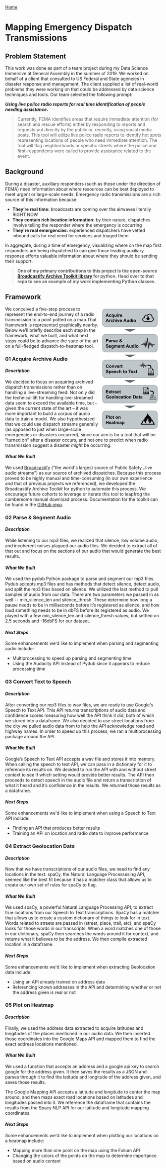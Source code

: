 [Home](README.md)

# Mapping Emergency Dispatch Transmissions

## Problem Statement

This work was done as part of a team project during my Data Science Immersive at General Assembly in the summer of 2019. We worked on behalf of a client that consulted to US Federal and State agencies in disaster response and management. The client supplied a list of real-world problems they were working on that could be addressed by data science techniques and tools. Our team selected the following prompt:

_**Using live police radio reports for real time identification of people needing assistance.**_

>Currently, FEMA identifies areas that require immediate attention (for search and rescue efforts) either by responding to reports and requests put directly by the public or, recently, using social media posts. This tool will utilize live police radio reports to identify hot spots representing locations of people who need immediate attention. The tool will flag neighborhoods or specific streets where the police and first-respondents were called to provide assistance related to the event.

## Background

During a disaster, auxiliary responders (such as those under the direction of FEMA) need information about where resources can be best deployed to meet urgent or large-scale needs. Emergency radio transmissions are a rich source of this information because
- **They’re real time:** broadcasts are coming over the airwaves literally RIGHT NOW
- **They contain rich location information:** by their nature, dispatches involve telling the responder where the emergency is occurring
- **They're real emergencies:** experienced dispatchers have vetted inbound calls for real need for services and triaged them

In aggregate, during a time of emergency, visualizing where on the map first responders are being dispatched to can give those leading auxiliary response efforts valuable information about where they should be sending their support.

>**One of my primary contributions to this project is the open-source [Broadcastify Archive Toolkit library](https://github.com/ljhopkins2/broadcastify-archtk) for python. Head over to that repo to see an example of my work implementing Python classes.**



## Framework

 <img src="assets/framework.png" align="right" width="200">We conceived a five-step process to represent the end-to-end journey of a radio transmission to a point potted on a map.That framework is represented graphically nearby. Below we'll briefly describe each step in the framework, what we built, and what next steps could be to advance the state of the art on a full-fledged dispatch-to-heatmap tool.

### 01 Acquire Archive Audio

#### _Description_
We decided to focus on acquiring archived dispatch transmissions rather than on handling a live-streaming feed. Not only did the technical lift for handling live-streamed data seem to exceed the available time, but – given the current state of the art – it was more important to build a corpus of audio data to train a model. We also hypothesized that we could use dispatch streams generally (as opposed to just when large-scale emergencies or disasters occurred), since our aim is for a tool that will be "turned on" after a disaster occurs, and not one to predict when radio transmission suggest a disaster _might_ be occurring.

#### _What We Built_

We used [Broadcastify](www.broadcastify.com) ("the world's largest source of Public Safety...live audio streams") as our source of archived dispatches. Because this process proved to be highly manual and time-consuming (in our own experience and that of previous projects we referenced), we developed the Broadcastify Archive Toolkit for python to automate this process. We encourage future cohorts to leverage or iterate this tool to leapfrog the cumbersome manual download process. Documentation for the toolkit can be found in the [GitHub repo](https://github.com/ljhopkins2/broadcastify-archtk).


### 02 Parse & Segment Audio

#### _Description_

While listening to our mp3 files, we realized that silence, low volume audio, and incoherent noises plagued our audio files. We decided to extract all of that out and focus on the sections of our audio that would generate the best results.

#### _What We Built_

We used the pydub Python package to parse and segment our mp3 files. Pydub accepts mp3 files and has methods that detect silence, detect audio, and split the mp3 files based on silence. We utilized the last method to pull samples of audio from our data. There are two parameters we passed in as well -- min_silence_len and silence_thresh. These determine how long a pause needs to be in milliseconds before it’s registered as silence, and how loud something needs to be in dbFS before its registered as audio. We played with a few min_silence_len and silence_thresh values, but settled on 2.5 seconds and -16dbFS for our dataset. 

#### _Next Steps_

Some enhancements we'd like to implement when parsing and segmenting audio include:
- Multiprocessing to speed up parsing and segmenting time
- Using the Audacity API instead of Pydub since it appears to reduce processing time

### 03 Convert Text to Speech

#### _Description_

After converting our mp3 files to wav files, we are ready to use Google's Speech to Text API. This API returns transcriptions of audio data and confidence scores measuring how well the API think it did, both of which we stored into a dataframe. We also decided to use street locations from the city we pulled audio data from to help the API acknowledge road and highway names. In order to speed up this process, we ran a multiprocessing package around the API. 

#### _What We Built_

Google’s Speech to Text API accepts a wav file and stores it into memory. When calling the speech to text API, we can pass in a dictionary for it to reference its results on. We decided to run the API with and without street context to see if which setting would provide better results. The API then proceeds to detect speech in the audio file and return a transcription of what it heard and it’s confidence in the results. We returned those results as a dataframe. 

#### _Next Steps_

Some enhancements we'd like to implement when using a Speech to Text API include:
- Finding an API that produces better results
- Training an API on location and radio data to improve performance

### 04 Extract Geolocation Data

#### _Description_

Now that we have transcriptions of our audio files, we need to find any locations in the text. spaCy, the Natural Language Processesing API, seemed like the best fit because it has a matcher class that allows us to create our own set of rules for spaCy to flag. 

#### _What We Built_

We used spaCy, a powerful Natural Language Processing API, to extract true locations from our Speech to Text transcriptions. SpaCy has a matcher that allows us to create a custom dictionary of things to look for in text. Words related to streets are passed in (street, place, trail, etc), and spaCy looks for those words in our transcripts. When a word matches one of those in our dictionary, spaCy then searches the words around it for context, and returns what it believes to be the address. We then compile extracted location in a dataframe. 

#### _Next Steps_

Some enhancements we'd like to implement when extracting Geolocation data include:
- Using an API already trained on address data 
- Referencing known addresses in the API and determining whether or not the address given is real or not

### 05 Plot on Heatmap

#### _Description_

Finally, we used the address data extracted to acquire latitudes and longitudes of the places mentioned in our audio data. We then inserted those coordinates into the Google Maps API and mapped them to find the exact address locations mentioned. 

#### _What We Built_

We used a function that accepts an address and a google api key to search google for the address given. It then saves the results as a JSON and parses through it to find the latitude and longitude of the address given, and saves those results. 

The Google Mapping API accepts a latitude and longitude to center the map around, and then maps exact road locations based on latitudes and longitudes passed into it. We reference the dataframe that contains the results from the Spacy NLP API for our latitude and longitude mapping coordinates. 

#### _Next Steps_

Some enhancements we'd like to implement when plotting our locations on a heatmap include:
- Mapping more than one point on the map using the Folium API
- Changing the colors of the points on the map to determine importance based on audio context
